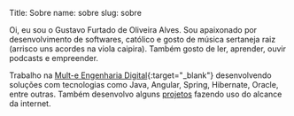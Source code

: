 Title: Sobre
name: sobre
slug: sobre

Oi, eu sou o Gustavo Furtado de Oliveira Alves. Sou apaixonado por desenvolvimento de softwares, católico e gosto de música sertaneja raiz (arrisco uns acordes na viola caipira). Também gosto de ler, aprender, ouvir podcasts e empreender.

Trabalho na [Mult-e Engenharia Digital](http://mult-e.com.br/){:target="\_blank"} desenvolvendo soluções com tecnologias como Java, Angular, Spring, Hibernate, Oracle, entre outras. Também desenvolvo alguns [projetos](projetos.html) fazendo uso do alcance da internet.
